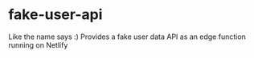 # fake-user-api
Like the name says :) Provides a fake user data API as an edge function running on Netlify

